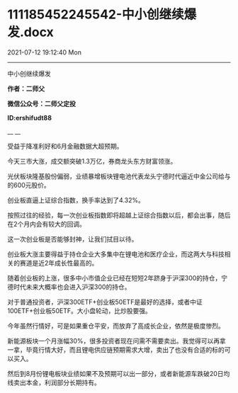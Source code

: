 # 111185452245542-中小创继续爆发.docx

2021-07-12 19:12:40 Mon

----

中小创继续爆发

__作者：二师父__

__微信公众号：二师父定投__

__ID:ershifudt88__

__ __

受益于降准利好和6月金融数据大超预期。

今天三市大涨，成交额突破1\.3万亿，券商龙头东方财富领涨。

光伏板块隆基股份偏弱，业绩暴增板块锂电池代表龙头宁德时代逼近中金公司给与的600元股价。

创业板直逼上证综合指数，换手率达到了4\.32%。

按照过往的经验，每一次创业板指数即将超越上证综合指数以后，都会出事，随后在2个月内会有较大的回调。

这一次创业板是否能够封神，让我们拭目以待。

创业板大涨主要得益于持仓企业大多集中在锂电池和医疗企业，而这两大与科技相关的赛道是近2年成长性最高的。

随着创业板的上涨，很多中小市值企业已经在短短2年跻身于沪深300的持仓，宁德时代未来大概率也会进入沪深300的持仓。

对于普通投资者，沪深300ETF\+创业板50ETF是最好的选择，或者中证100ETF\+创业板50ETF。大小盘轮动，比炒股要强。

今年虽然行情好，可是如果重仓平安，而放弃了高成长企业，依然是极度惨烈。

新能源板块一个月涨幅30%，很多投资者现在问需不需要卖出。我觉得可以再拿一拿，毕竟行情大好，而且锂电供应链预期需求大增，卖出了也没有合适的标的可以买入。

然后到8月份锂电板块业绩如果不及预期可以出一部分，或者新能源车跌破20日均线卖出本金，利润部分长期持有。

